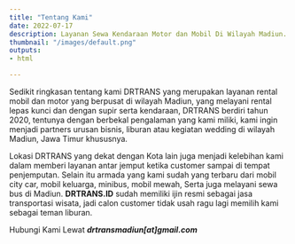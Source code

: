 ```yaml
---
title: "Tentang Kami"
date: 2022-07-17
description: Layanan Sewa Kendaraan Motor dan Mobil Di Wilayah Madiun.
thumbnail: "/images/default.png"
outputs:
- html

---
```


Sedikit ringkasan tentang kami DRTRANS yang merupakan layanan rental mobil dan motor yang berpusat di wilayah Madiun, yang melayani rental lepas kunci dan dengan supir serta kendaraan, DRTRANS berdiri tahun 2020, tentunya dengan berbekal pengalaman yang kami miliki, kami ingin menjadi partners urusan bisnis, liburan atau kegiatan wedding di wilayah Madiun, Jawa Timur khususnya.

Lokasi DRTRANS yang dekat dengan Kota lain juga menjadi kelebihan kami dalam memberi layanan antar jemput ketika customer sampai di tempat penjemputan. Selain itu armada yang kami sudah yang terbaru dari mobil city car, mobil keluarga, minibus, mobil mewah, Serta juga melayani sewa bus di Madiun. **DRTRANS.ID** sudah memiliki ijin resmi sebagai jasa transportasi wisata, jadi calon customer tidak usah ragu lagi memilih kami sebagai teman liburan.


Hubungi Kami Lewat ***drtransmadiun[at]gmail.com***